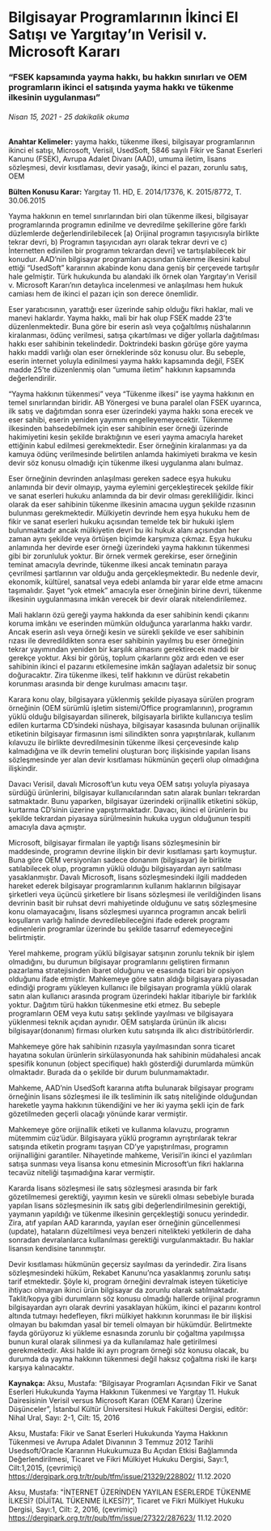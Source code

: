 <BlogMetaDecorator folder="generic" image="generic.jpg" imageAlt="image alt" description="FSEK kapsamında yayma hakkı, bu hakkın sınırları ve OEM programların ikinci el satışında yayma hakkı ve tükenme ilkesinin uygulanması" title="UnverLegal - Bilgisayar Programlarının İkinci El Satışı ve Yargıtay’ın Verisil v. Microsoft Kararı" />

# Bilgisayar Programlarının İkinci El Satışı ve Yargıtay’ın Verisil v. Microsoft Kararı

### “FSEK kapsamında yayma hakkı, bu hakkın sınırları ve OEM programların ikinci el satışında yayma hakkı ve tükenme ilkesinin uygulanması”

###### Nisan 15, 2021 - 25 dakikalik okuma

**Anahtar Kelimeler:** yayma hakkı, tükenme ilkesi, bilgisayar programlarının ikinci el satışı, Microsoft, Verisil, UsedSoft, 5846 sayılı Fikir ve Sanat Eserleri Kanunu (FSEK), Avrupa Adalet Divanı (AAD), umuma iletim, lisans sözleşmesi, devir kısıtlaması, devir yasağı, ikinci el pazarı, zorunlu satış, OEM

**Bülten Konusu Karar:** Yargıtay 11. HD, E. 2014/17376, K. 2015/8772, T. 30.06.2015

Yayma hakkının en temel sınırlarından biri olan tükenme ilkesi, bilgisayar programlarında programın edinilme ve devredilme şekillerine göre farklı düzlemlerde değerlendirilebilecek [a) Orijinal programın taşıyıcısıyla birlikte tekrar devri, b) Programın taşıyıcıdan ayrı olarak tekrar devri ve c) İnternetten edinilen bir programın tekrardan devri] ve tartışılabilecek bir konudur. AAD’nin bilgisayar programları açısından tükenme ilkesini kabul ettiği “UsedSoft” kararının akabinde konu dana geniş bir çerçevede tartışılır hale gelmiştir. Türk hukukunda bu alandaki ilk örnek olan Yargıtay’ın Verisil v. Microsoft Kararı’nın detaylıca incelenmesi ve anlaşılması hem hukuk camiası hem de ikinci el pazarı için son derece önemlidir.

Eser yaratıcısının, yarattığı eser üzerinde sahip olduğu fikri haklar, mali ve manevi haklardır. Yayma hakkı, mali bir hak olup FSEK madde 23’te düzenlenmektedir. Buna göre bir eserin aslı veya çoğaltılmış nüshalarının kiralanması, ödünç verilmesi, satışa çıkartılması ve diğer yollarla dağıtılması hakkı eser sahibinin tekelindedir. Doktrindeki baskın görüşe göre yayma hakkı maddi varlığı olan eser örneklerinde söz konusu olur. Bu sebeple, eserin internet yoluyla edinilmesi yayma hakkı kapsamında değil, FSEK madde 25’te düzenlenmiş olan “umuma iletim” hakkının kapsamında değerlendirilir. 

“Yayma hakkının tükenmesi” veya “Tükenme ilkesi” ise yayma hakkının en temel sınırlarından biridir. AB Yönergesi ve buna paralel olan FSEK uyarınca, ilk satış ve dağıtımdan sonra eser üzerindeki yayma hakkı sona erecek ve eser sahibi, eserin yeniden yayımını engelleyemeyecektir. Tükenme ilkesinden bahsedebilmek için eser sahibinin eser örneği üzerinde hakimiyetini kesin şekilde bıraktığının ve eseri yayma amacıyla hareket ettiğinin kabul edilmesi gerekmektedir. Eser örneğinin kiralanması ya da kamuya ödünç verilmesinde belirtilen anlamda hakimiyeti bırakma ve kesin devir söz konusu olmadığı için tükenme ilkesi uygulanma alanı bulmaz. 

Eser örneğinin devrinden anlaşılması gereken sadece eşya hukuku anlamında bir devir olmayıp, yayma eylemini gerçekleştirecek şekilde fikir ve sanat eserleri hukuku anlamında da bir devir olması gerekliliğidir. İkinci olarak da eser sahibinin tükenme ilkesinin amacına uygun şekilde rızasının bulunması gerekmektedir. Mülkiyetin devrinde hem eşya hukuku hem de fikir ve sanat eserleri hukuku açısından temelde tek bir hukuki işlem bulunmaktadır ancak mülkiyetin devri bu iki hukuk alanı açısından her zaman aynı şekilde veya örtüşen biçimde karşımıza çıkmaz. Eşya hukuku anlamında her devirde eser örneği üzerindeki yayma hakkının tükenmesi gibi bir zorunluluk yoktur. Bir örnek vermek gerekirse, eser örneğinin teminat amacıyla devrinde, tükenme ilkesi ancak teminatın paraya çevrilmesi şartlarının var olduğu anda gerçekleşmektedir. Bu nedenle devir, ekonomik, kültürel, sanatsal veya edebi anlamda bir yarar elde etme amacını taşımalıdır. Şayet “yok etmek” amacıyla eser örneğinin birine devri, tükenme ilkesinin uygulanmasına imkân verecek bir devir olarak nitelendirilemez.

Mali hakların özü gereği yayma hakkında da eser sahibinin kendi çıkarını koruma imkânı ve eserinden mümkün olduğunca yararlanma hakkı vardır. Ancak eserin aslı veya örneği kesin ve sürekli şekilde ve eser sahibinin rızası ile devredildikten sonra eser sahibinin yayılmış bu eser örneğinin tekrar yayımından yeniden bir karşılık almasını gerektirecek maddi bir gerekçe yoktur. Aksi bir görüş, toplum çıkarlarını göz ardı eden ve eser sahibinin ikinci el pazarını etkilemesine imkân sağlayan adaletsiz bir sonuç doğuracaktır. Zira tükenme ilkesi, telif hakkının ve dürüst rekabetin korunması arasında bir denge kurulması amacını taşır.

Karara konu olay, bilgisayara yüklenmiş şekilde piyasaya sürülen program örneğinin (OEM sürümlü işletim sistemi/Office programlarının), programın yüklü olduğu bilgisayardan silinerek, bilgisayarla birlikte kullanıcıya teslim edilen kurtarma CD’sindeki nüshaya, bilgisayar kasasında bulunan orijinallik etiketinin bilgisayar firmasının ismi silindikten sonra yapıştırılarak, kullanım kılavuzu ile birlikte devredilmesinin tükenme ilkesi çerçevesinde kalıp kalmadığına ve ilk devrin temelini oluşturan borç ilişkisinde yapılan lisans sözleşmesinde yer alan devir kısıtlaması hükmünün geçerli olup olmadığına ilişkindir. 

Davacı Verisil, davalı Microsoft’un kutu veya OEM satışı yoluyla piyasaya sürdüğü ürünlerini, bilgisayar kullanıcılarından satın alarak bunları tekrardan satmaktadır. Bunu yaparken, bilgisayar üzerindeki orijinallik etiketini söküp, kurtarma CD’sinin üzerine yapıştırmaktadır. Davacı, ikinci el ürünlerin bu şekilde tekrardan piyasaya sürülmesinin hukuka uygun olduğunun tespiti amacıyla dava açmıştır. 

Microsoft, bilgisayar firmaları ile yaptığı lisans sözleşmesinin bir maddesinde, programın devrine ilişkin bir devir kısıtlaması şartı koymuştur. Buna göre OEM versiyonları sadece donanım (bilgisayar) ile birlikte satılabilecek olup, programın yüklü olduğu bilgisayardan ayrı satılması yasaklanmıştır. Davalı Microsoft, lisans sözleşmesindeki ilgili maddeden hareket ederek bilgisayar programlarının kullanım haklarının bilgisayar şirketleri veya üçüncü şirketlere bir lisans sözleşmesi ile verildiğinden lisans devrinin basit bir ruhsat devri mahiyetinde olduğunu ve satış sözleşmesine konu olamayacağını, lisans sözleşmesi uyarınca programın ancak belirli koşulların varlığı halinde devredilebileceğini ifade ederek programı edinenlerin programlar üzerinde bu şekilde tasarruf edemeyeceğini belirtmiştir. 

Yerel mahkeme, program yüklü bilgisayar satışının zorunlu teknik bir işlem olmadığını, bu durumun bilgisayar programlarını geliştiren firmanın pazarlama stratejisinden ibaret olduğunu ve esasında ticari bir opsiyon olduğunu ifade etmiştir.
Mahkemeye göre satın aldığı bilgisayara piyasadan edindiği programı yükleyen kullanıcı ile bilgisayarı programla yüklü olarak satın alan kullanıcı arasında program üzerindeki haklar itibariyle bir farklılık yoktur. Dağıtım türü hakkın tükenmesine etki etmez. Bu sebeple programların OEM veya kutu satışı şeklinde yayılması ve bilgisayara yüklenmesi teknik açıdan aynıdır. OEM satışlarda ürünün ilk alıcısı bilgisayar(donanım) firması olurken kutu satışında ilk alıcı distribütörlerdir.  

Mahkemeye göre hak sahibinin rızasıyla yayılmasından sonra ticaret hayatına sokulan ürünlerin sirkülasyonunda hak sahibinin müdahalesi ancak spesifik konunun (object specifique) haklı gösterdiği durumlarda mümkün olmaktadır. Burada da o şekilde bir durum bulunmamaktadır. 

Mahkeme, AAD’nin UsedSoft kararına atıfta bulunarak bilgisayar programı örneğinin lisans sözleşmesi ile ilk tesliminin ilk satış niteliğinde olduğundan hareketle yayma hakkının tükendiğini ve her iki yayma şekli için de fark gözetilmeden geçerli olacağı yönünde karar vermiştir. 

Mahkemeye göre orijinallik etiketi ve kullanma kılavuzu, programın mütemmim cüz’üdür. Bilgisayara yüklü programın ayrıştırılarak tekrar satışında etiketin programı taşıyan CD’ye yapıştırılması, programın orijinalliğini garantiler. Nihayetinde mahkeme, Verisil’in ikinci el yazılımları satışa sunması veya lisansa konu etmesinin Microsoft’un fikri haklarına tecavüz niteliği taşımadığına karar vermiştir. 

Kararda lisans sözleşmesi ile satış sözleşmesi arasında bir fark gözetilmemesi gerektiği, yayımın kesin ve sürekli olması sebebiyle burada yapılan lisans sözleşmesinin ilk satış gibi değerlendirilmesinin gerektiği, yaymanın yapıldığı ve tükenme ilkesinin gerçekleştiği sonucu yerindedir. Zira, atıf yapılan AAD kararında, yayılan eser örneğinin güncellenmesi (update), hataların düzeltilmesi veya benzeri nitelikteki yetkilerin de daha sonradan devralanlarca kullanılması gerektiği vurgulanmaktadır. Bu haklar lisansın kendisine tanınmıştır.

Devir kısıtlaması hükmünün geçersiz sayılması da yerindedir. Zira lisans sözleşmesindeki hüküm, Rekabet Kanunu’nca yasaklanmış̧ zorunlu satışı tarif etmektedir. Şöyle ki, program örneğini devralmak isteyen tüketiciye ihtiyacı olmayan ikinci ürün bilgisayar da zorunlu olarak satılmaktadır. Taklit/kopya gibi durumların söz konusu olmadığı hallerde orijinal programın bilgisayardan ayrı olarak devrini yasaklayan hüküm, ikinci el pazarını kontrol altında tutmayı hedefleyen, fikri mülkiyet hakkının korunması ile bir ilişkisi olmayan bu bakımdan yasal bir temeli olmayan bir hükümdür. Belirtmekte fayda görüyoruz ki yükleme esnasında zorunlu bir çoğaltma yapılmışsa bunun kural olarak silinmesi ya da kullanılamaz hale getirilmesi gerekmektedir. Aksi halde iki ayrı program örneği söz konusu olacak, bu durumda da yayma hakkının tükenmesi değil haksız çoğaltma riski ile karşı karşıya kalınacaktır. 

**Kaynakça:**
Aksu, Mustafa: 	“Bilgisayar Programları Açısından Fikir ve Sanat Eserleri Hukukunda Yayma Hakkının Tükenmesi ve Yargıtay 11. Hukuk Dairesisinin Verisil versus Microsoft Kararı (OEM Kararı) Üzerine Düşünceler”, İstanbul Kültür Üniversitesi Hukuk Fakültesi Dergisi, editör: Nihal Ural, Sayı: 2-1, Cilt: 15, 2016

Aksu, Mustafa: 	Fikir ve Sanat Eserleri Hukukunda Yayma Hakkının Tükenmesi ve Avrupa Adalet Divanının 3 Temmuz 2012 Tarihli Usedsoft/Oracle Kararının Hukukumuza Bu Açıdan Etkisi Bağlamında Değerlendirilmesi, Ticaret ve Fikri Mülkiyet Hukuku Dergisi, Sayı:1, Cilt:1,2015, (çevrimiçi) https://dergipark.org.tr/tr/pub/tfm/issue/21329/228802/ 11.12.2020

Aksu, Mustafa: 		"İNTERNET ÜZERİNDEN YAYILAN ESERLERDE TÜKENME İLKESİ? (DİJİTAL TÜKENME İLKESİ?)”, Ticaret ve Fikri Mülkiyet Hukuku Dergisi, Sayı:1, Cilt: 2, 2016, (çevrimiçi) https://dergipark.org.tr/tr/pub/tfm/issue/27322/287623/ 11.12.2020



